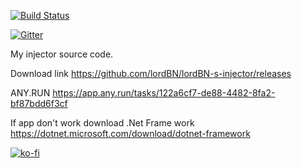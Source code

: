 [![Build Status](https://travis-ci.com/lordBN/lordBN-s-injector.svg?branch=master)](https://travis-ci.com/lordBN/lordBN-s-injector)

[![Gitter](https://badges.gitter.im/lordBN/community.svg)](https://gitter.im/lordBN/community?utm_source=badge&utm_medium=badge&utm_campaign=pr-badge)

My injector source code.

Download link https://github.com/lordBN/lordBN-s-injector/releases

ANY.RUN  https://app.any.run/tasks/122a6cf7-de88-4482-8fa2-bf87bdd6f3cf

If app don't work download .Net Frame work https://dotnet.microsoft.com/download/dotnet-framework

[![ko-fi](https://www.ko-fi.com/img/githubbutton_sm.svg)](https://ko-fi.com/I2I51MYJC)
